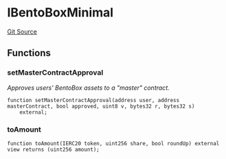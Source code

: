 # IBentoBoxMinimal
[Git Source](https://github.com/KlimaDAO/klimadao-solidity/blob/d2235caa445c673ffcb1a4a1d8c97c8c3cba5198/src/infinity/interfaces/ITrident.sol)


## Functions
### setMasterContractApproval

*Approves users' BentoBox assets to a "master" contract.*


```solidity
function setMasterContractApproval(address user, address masterContract, bool approved, uint8 v, bytes32 r, bytes32 s)
    external;
```

### toAmount


```solidity
function toAmount(IERC20 token, uint256 share, bool roundUp) external view returns (uint256 amount);
```

